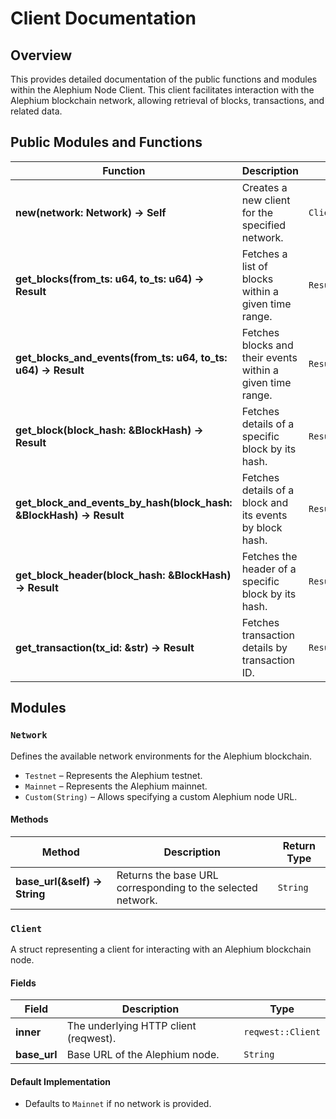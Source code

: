 # Client Documentation

## Overview
This provides detailed documentation of the public functions and modules within the Alephium Node Client. This client facilitates interaction with the Alephium blockchain network, allowing retrieval of blocks, transactions, and related data.

## Public Modules and Functions

| Function | Description | Return Type |
|----------|-------------|-------------|
| **new(network: Network) -> Self** | Creates a new client for the specified network. | `Client` |
| **get_blocks(from_ts: u64, to_ts: u64) -> Result<BlocksPerTimestampRange>** | Fetches a list of blocks within a given time range. | `Result<BlocksPerTimestampRange>` |
| **get_blocks_and_events(from_ts: u64, to_ts: u64) -> Result<BlocksAndEventsPerTimestampRange>** | Fetches blocks and their events within a given time range. | `Result<BlocksAndEventsPerTimestampRange>` |
| **get_block(block_hash: &BlockHash) -> Result<BlockEntry>** | Fetches details of a specific block by its hash. | `Result<BlockEntry>` |
| **get_block_and_events_by_hash(block_hash: &BlockHash) -> Result<BlockAndEvents>** | Fetches details of a block and its events by block hash. | `Result<BlockAndEvents>` |
| **get_block_header(block_hash: &BlockHash) -> Result<BlockHeaderEntry>** | Fetches the header of a specific block by its hash. | `Result<BlockHeaderEntry>` |
| **get_transaction(tx_id: &str) -> Result<Transaction>** | Fetches transaction details by transaction ID. | `Result<Transaction>` |

## Modules

### `Network`
Defines the available network environments for the Alephium blockchain.

- `Testnet` – Represents the Alephium testnet.
- `Mainnet` – Represents the Alephium mainnet.
- `Custom(String)` – Allows specifying a custom Alephium node URL.

#### Methods
| Method | Description | Return Type |
|----------|-------------|-------------|
| **base_url(&self) -> String** | Returns the base URL corresponding to the selected network. | `String` |

### `Client`
A struct representing a client for interacting with an Alephium blockchain node.

#### Fields
| Field | Description | Type |
|----------|-------------|-------------|
| **inner** | The underlying HTTP client (reqwest). | `reqwest::Client` |
| **base_url** | Base URL of the Alephium node. | `String` |

#### Default Implementation
- Defaults to `Mainnet` if no network is provided.


